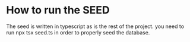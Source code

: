 # How to run the SEED
The seed is written in typescript as is the rest of the project. 
you need to run npx tsx seed.ts in order to properly seed the database. 